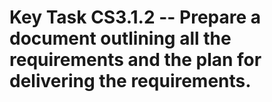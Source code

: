 # Key Task CS3.1.2 -- Prepare a document outlining all the requirements and the plan for delivering the requirements.
